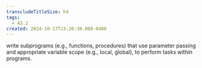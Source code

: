 ```yaml
---
transcludeTitleSize: h4
tags:
  - A3.2
created: 2024-10-17T13:20:30.000-0400
---
```

write subprograms (e.g., functions, procedures) that use parameter passing and appropriate variable scope (e.g., local, global), to perform tasks within programs.